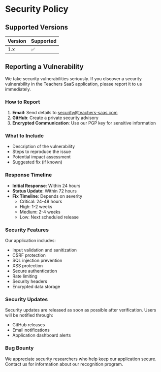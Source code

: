 # Security Policy

## Supported Versions

| Version | Supported          |
| ------- | ------------------ |
| 1.x     | :white_check_mark: |

## Reporting a Vulnerability

We take security vulnerabilities seriously. If you discover a security vulnerability in the Teachers SaaS application, please report it to us immediately.

### How to Report

1. **Email**: Send details to security@teachers-saas.com
2. **GitHub**: Create a private security advisory
3. **Encrypted Communication**: Use our PGP key for sensitive information

### What to Include

- Description of the vulnerability
- Steps to reproduce the issue
- Potential impact assessment
- Suggested fix (if known)

### Response Timeline

- **Initial Response**: Within 24 hours
- **Status Update**: Within 72 hours
- **Fix Timeline**: Depends on severity
  - Critical: 24-48 hours
  - High: 1-2 weeks
  - Medium: 2-4 weeks
  - Low: Next scheduled release

### Security Features

Our application includes:
- Input validation and sanitization
- CSRF protection
- SQL injection prevention
- XSS protection
- Secure authentication
- Rate limiting
- Security headers
- Encrypted data storage

### Security Updates

Security updates are released as soon as possible after verification. Users will be notified through:
- GitHub releases
- Email notifications
- Application dashboard alerts

### Bug Bounty

We appreciate security researchers who help keep our application secure. Contact us for information about our recognition program.
